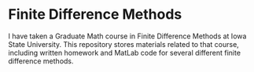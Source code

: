 # Finite Difference Methods

I have taken a Graduate Math course in Finite Difference Methods at Iowa State
University.
This repository stores materials related to that course, including written
homework and MatLab code for several different finite difference methods.
